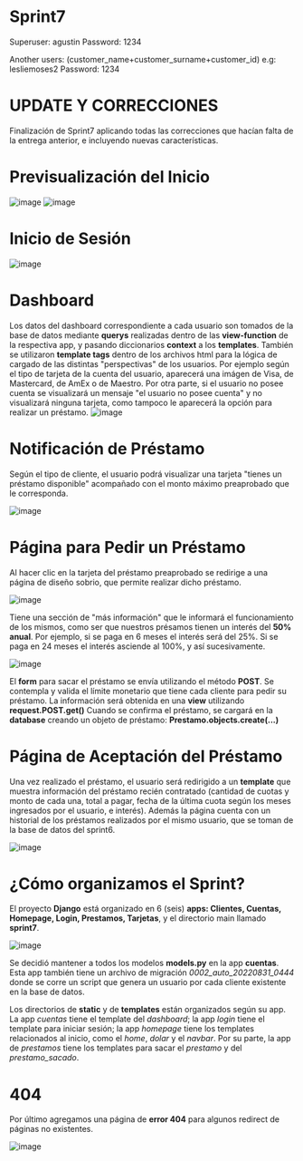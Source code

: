 # Sprint7
Superuser: agustin
Password: 1234

Another users: (customer_name+customer_surname+customer_id)
e.g: lesliemoses2
Password: 1234

# UPDATE Y CORRECCIONES
 Finalización de Sprint7 aplicando todas las correcciones que hacían falta de la entrega anterior, e incluyendo nuevas características.
 
 # Previsualización del Inicio
 
![image](https://user-images.githubusercontent.com/105322348/188300505-d76ec7c0-5f5c-4bda-809b-ef9cd72f0d77.png)
![image](https://user-images.githubusercontent.com/105322348/188300516-a61aa44a-713c-42c9-939c-61bbd8da2ba5.png)

# Inicio de Sesión

![image](https://user-images.githubusercontent.com/105322348/188300595-2928150b-7885-4187-ae1a-9dc710a416a0.png)

# Dashboard

 Los datos del dashboard correspondiente a cada usuario son tomados de la base de datos mediante **querys** realizadas dentro de las **view-function** de la respectiva app, y pasando diccionarios **context** a los **templates**. También se utilizaron **template tags** dentro de los archivos html para la lógica de cargado de las distintas "perspectivas" de los usuarios. Por ejemplo según el tipo de tarjeta de la cuenta del usuario, aparecerá una imágen de Visa, de Mastercard, de AmEx o de Maestro. Por otra parte, si el usuario no posee cuenta se visualizará un mensaje "el usuario no posee cuenta" y no visualizará ninguna tarjeta, como tampoco le aparecerá la opción para realizar un préstamo.
 ![image](https://user-images.githubusercontent.com/105322348/188300781-e4d44882-ebbe-43f2-921d-7ea62d4148af.png)

# Notificación de Préstamo
 Según el tipo de cliente, el usuario podrá visualizar una tarjeta "tienes un préstamo disponible" acompañado con el monto máximo preaprobado que le corresponda.
 
 ![image](https://user-images.githubusercontent.com/105322348/188300983-55378d85-5f2c-4345-98ea-abc52aab969d.png)

# Página para Pedir un Préstamo
 Al hacer clic en la tarjeta del préstamo preaprobado se redirige a una página de diseño sobrio, que permite realizar dicho préstamo. 
 
 ![image](https://user-images.githubusercontent.com/105322348/188301160-f4eeb6c6-adad-40a3-bae8-87a823b4efab.png)
 
 Tiene una sección de "más información" que le informará el funcionamiento de los mismos, como ser que nuestros présamos tienen un interés del **50% anual**. Por ejemplo, si se paga en 6 meses el interés será del 25%. Si se paga en 24 meses el interés asciende al 100%, y así sucesivamente. 
 
 ![image](https://user-images.githubusercontent.com/105322348/188302288-162bc64b-04fb-406b-a433-e72c275bf6a4.png)
 
 El **form** para sacar el préstamo se envía utilizando el método **POST**. Se contempla y valida el límite monetario que tiene cada cliente para pedir su préstamo.
 La información será obtenida en una **view** utilizando **request.POST.get()**
 Cuando se confirma el préstamo, se cargará en la **database** creando un objeto de préstamo: **Prestamo.objects.create(...)**

# Página de Aceptación del Préstamo
 Una vez realizado el préstamo, el usuario será redirigido a un **template** que muestra información del préstamo recién contratado (cantidad de cuotas y monto de cada una, total a pagar, fecha de la última cuota según los meses ingresados por el usuario, e interés). Además la página cuenta con un historial de los préstamos realizados por el mismo usuario, que se toman de la base de datos del sprint6.  
 
 ![image](https://user-images.githubusercontent.com/105322348/188301940-33ce5242-9c30-46b8-b4c6-50e6951f296a.png)

# ¿Cómo organizamos el Sprint?
 El proyecto **Django** está organizado en 6 (seis) **apps: Clientes, Cuentas, Homepage, Login, Prestamos, Tarjetas**, y el directorio main llamado **sprint7**.
 
 ![image](https://user-images.githubusercontent.com/105322348/188302163-ee5ca2fb-37d7-4b20-be05-2000a4dd55e9.png)

 Se decidió mantener a todos los modelos **models.py** en la app **cuentas**. Esta app también tiene un archivo de migración *0002_auto_20220831_0444* donde se corre un script que genera un usuario por cada cliente existente en la base de datos.
 
 Los directorios de **static** y de **templates** están organizados según su app. La app *cuentas* tiene el template del *dashboard*; la app *login* tiene el template para iniciar sesión; la app *homepage* tiene los templates relacionados al inicio, como el *home*, *dolar* y el *navbar*. Por su parte, la app de *prestamos* tiene los templates para sacar el *prestamo* y del *prestamo_sacado*.
 
 
 # 404
  Por último agregamos una página de **error 404** para algunos redirect de páginas no existentes.
  
  ![image](https://user-images.githubusercontent.com/105322348/188302752-187fd820-a07a-4c01-9c15-49bc40624a58.png)


